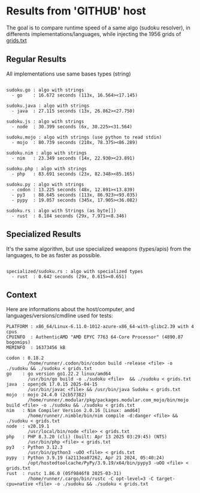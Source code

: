# Results from 'GITHUB' host

The goal is to compare runtime speed of a same algo (sudoku resolver), in differents implementations/languages, while injecting the 1956 grids of [grids.txt](grids.txt)

## Regular Results

All implementations use same bases types (string)

```

sudoku.go : algo with strings
  - go    : 16.672 seconds (113x, 16.564><17.145)

sudoku.java : algo with strings
  - java  : 27.115 seconds (13x, 26.862><27.750)

sudoku.js : algo with strings
  - node  : 30.399 seconds (6x, 30.225><31.564)

sudoku.mojo : algo with strings (use python to read stdin)
  - mojo  : 80.739 seconds (210x, 78.375><86.289)

sudoku.nim : algo with strings
  - nim   : 23.349 seconds (14x, 22.930><23.891)

sudoku.php : algo with strings
  - php   : 83.691 seconds (23x, 82.348><85.165)

sudoku.py : algo with strings
  - codon : 13.225 seconds (48x, 12.891><13.839)
  - py3   : 88.645 seconds (113x, 86.923><93.035)
  - pypy  : 19.057 seconds (345x, 17.905><36.082)

sudoku.rs : algo with Strings (as byte[])
  - rust  : 8.184 seconds (29x, 7.971><8.346)

```

## Specialized Results

It's the same algorithm, but use specialized weapons (types/apis) from the languages, to be as faster as possible.

```

specialized/sudoku.rs : algo with specialized types
  - rust  : 0.642 seconds (29x, 0.615><0.651)

```
## Context

Here are informations about the host/computer, and languages/versions/cmdline used for tests:
```
PLATFORM : x86_64/Linux-6.11.0-1012-azure-x86_64-with-glibc2.39 with 4 cpus
CPUINFO  : AuthenticAMD "AMD EPYC 7763 64-Core Processor" (4890.87 bogomips)
MEMINFO  : 16373456 kB

codon : 0.18.2
        /home/runner/.codon/bin/codon build -release <file> -o ./sudoku && ./sudoku < grids.txt
go    : go version go1.22.2 linux/amd64
        /usr/bin/go build -o ./sudoku <file>  && ./sudoku < grids.txt
java  : openjdk 17.0.15 2025-04-15
        /usr/bin/javac <file> && /usr/bin/java Sudoku < grids.txt
mojo  : mojo 24.4.0 (2cb57382)
        /home/runner/.modular/pkg/packages.modular.com_mojo/bin/mojo build <file> -o ./sudoku && ./sudoku < grids.txt
nim   : Nim Compiler Version 2.0.16 [Linux: amd64]
        /home/runner/.nimble/bin/nim compile -d:danger <file> && ./sudoku < grids.txt
node  : v20.19.1
        /usr/local/bin/node <file> < grids.txt
php   : PHP 8.3.20 (cli) (built: Apr 13 2025 03:29:45) (NTS)
        /usr/bin/php <file> < grids.txt
py3   : Python 3.12.3
        /usr/bin/python3 -uOO <file> < grids.txt
pypy  : Python 3.9.19 (a2113ea87262, Apr 21 2024, 05:40:24)
        /opt/hostedtoolcache/PyPy/3.9.19/x64/bin/pypy3 -uOO <file> < grids.txt
rust  : rustc 1.86.0 (05f9846f8 2025-03-31)
        /home/runner/.cargo/bin/rustc -C opt-level=3 -C target-cpu=native <file> -o ./sudoku && ./sudoku < grids.txt

```


